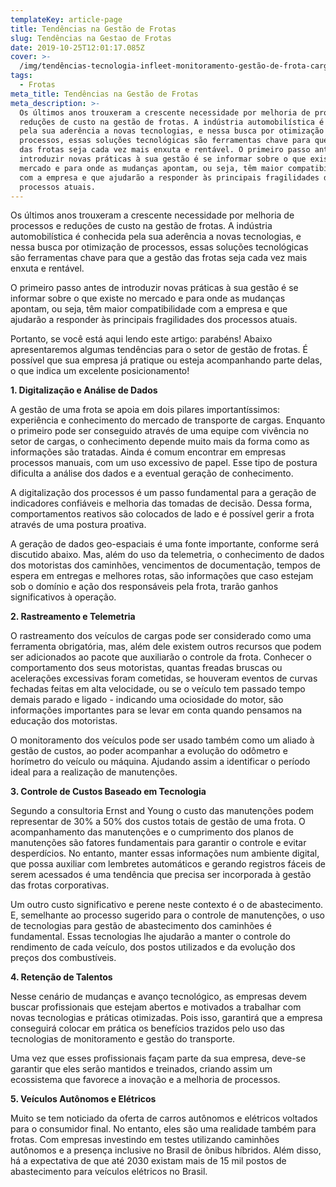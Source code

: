 ```yaml
---
templateKey: article-page
title: Tendências na Gestão de Frotas
slug: Tendências na Gestao de Frotas
date: 2019-10-25T12:01:17.085Z
cover: >-
  /img/tendências-tecnologia-infleet-monitoramento-gestão-de-frota-carga-transporte-roteirização-abastecimento-manutenção.png
tags:
  - Frotas
meta_title: Tendências na Gestão de Frotas
meta_description: >-
  Os últimos anos trouxeram a crescente necessidade por melhoria de processos e
  reduções de custo na gestão de frotas. A indústria automobilística é conhecida
  pela sua aderência a novas tecnologias, e nessa busca por otimização de
  processos, essas soluções tecnológicas são ferramentas chave para que a gestão
  das frotas seja cada vez mais enxuta e rentável. O primeiro passo antes de
  introduzir novas práticas à sua gestão é se informar sobre o que existe no
  mercado e para onde as mudanças apontam, ou seja, têm maior compatibilidade
  com a empresa e que ajudarão a responder às principais fragilidades dos
  processos atuais.
---
```

Os últimos anos trouxeram a crescente necessidade por melhoria de processos e reduções de custo na gestão de frotas. A indústria automobilística é conhecida pela sua aderência a novas tecnologias, e nessa busca por otimização de processos, essas soluções tecnológicas são ferramentas chave para que a gestão das frotas seja cada vez mais enxuta e rentável.

O primeiro passo antes de introduzir novas práticas à sua gestão é se informar sobre o que existe no mercado e para onde as mudanças apontam, ou seja, têm maior compatibilidade com a empresa e que ajudarão a responder às principais fragilidades dos processos atuais.

Portanto, se você está aqui lendo este artigo: parabéns! Abaixo apresentaremos algumas tendências para o setor de gestão de frotas. É possível que sua empresa já pratique ou esteja acompanhando parte delas, o que indica um excelente posicionamento!

**1. Digitalização e Análise de Dados**

A gestão de uma frota se apoia em dois pilares importantíssimos: experiência e conhecimento do mercado de transporte de cargas. Enquanto o primeiro pode ser conseguido através de uma equipe com vivência no setor de cargas, o conhecimento depende muito mais da forma como as informações são tratadas. Ainda é comum encontrar em empresas processos manuais, com um uso excessivo de papel. Esse tipo de postura dificulta a análise dos dados e a eventual geração de conhecimento.

A digitalização dos processos é um passo fundamental para a geração de indicadores confiáveis e melhoria das tomadas de decisão. Dessa forma, comportamentos reativos são colocados de lado e é possível gerir a frota através de uma postura proativa.

A geração de dados geo-espaciais é uma fonte importante, conforme será discutido abaixo. Mas, além do uso da telemetria, o conhecimento de dados dos motoristas dos caminhões, vencimentos de documentação, tempos de espera em entregas e melhores rotas, são informações que caso estejam sob o domínio e ação dos responsáveis pela frota, trarão ganhos significativos à operação.

**2. Rastreamento e Telemetria**

O rastreamento dos veículos de cargas pode ser considerado como uma ferramenta obrigatória, mas, além dele existem outros recursos que podem ser adicionados ao pacote que auxiliarão o controle da frota. Conhecer o comportamento dos seus motoristas, quantas freadas bruscas ou acelerações excessivas foram cometidas, se houveram eventos de curvas fechadas feitas em alta velocidade, ou se o veículo tem passado tempo demais parado e ligado - indicando uma ociosidade do motor, são informações importantes para se levar em conta quando pensamos na educação dos motoristas.

O monitoramento dos veículos pode ser usado também como um aliado à gestão de custos, ao poder acompanhar a evolução do odômetro e horímetro do veículo ou máquina. Ajudando assim a identificar o período ideal para a realização de manutenções.

**3. Controle de Custos Baseado em Tecnologia**

Segundo a consultoria Ernst and Young o custo das manutenções podem representar de 30% a 50% dos custos totais de gestão de uma frota. O acompanhamento das manutenções e o cumprimento dos planos de manutenções são fatores fundamentais para garantir o controle e evitar desperdícios. No entanto, manter essas informações num ambiente digital, que possa auxiliar com lembretes automáticos e gerando registros fáceis de serem acessados é uma tendência que precisa ser incorporada à gestão das frotas corporativas.

Um outro custo significativo e perene neste contexto é o de abastecimento. E, semelhante ao processo sugerido para o controle de manutenções, o uso de tecnologias para gestão de abastecimento dos caminhões é fundamental. Essas tecnologias lhe ajudarão a manter o controle do rendimento de cada veículo, dos postos utilizados e da evolução dos preços dos combustíveis.

**4. Retenção de Talentos**

Nesse cenário de mudanças e avanço tecnológico, as empresas devem buscar profissionais que estejam abertos e motivados a trabalhar com novas tecnologias e práticas otimizadas. Pois isso, garantirá que a empresa conseguirá colocar em prática os benefícios trazidos pelo uso das tecnologias de monitoramento e gestão do transporte.

Uma vez que esses profissionais façam parte da sua empresa, deve-se garantir que eles serão mantidos e treinados, criando assim um ecossistema que favorece a inovação e a melhoria de processos.

**5. Veículos Autônomos e Elétricos**

Muito se tem noticiado da oferta de carros autônomos e elétricos voltados para o consumidor final. No entanto, eles são uma realidade também para frotas. Com empresas investindo em testes utilizando caminhões autônomos e a presença inclusive no Brasil de ônibus híbridos. Além disso, há a expectativa de que até 2030 existam mais de 15 mil postos de abastecimento para veículos elétricos no Brasil.
